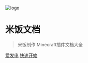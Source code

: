 ![logo](https://handy-img.oss-cn-shanghai.aliyuncs.com/logo.svg)

# 米饭文档

> 米饭制作 Minecraft插件文档大全


[爱发电](https://afdian.net/a/PlayerTitle)
[快速开始](#米饭插件列表)